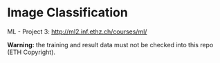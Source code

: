 # Image Classification
ML - Project 3: <http://ml2.inf.ethz.ch/courses/ml/>

**Warning:** the training and result data must not be checked into this repo (ETH Copyright).
